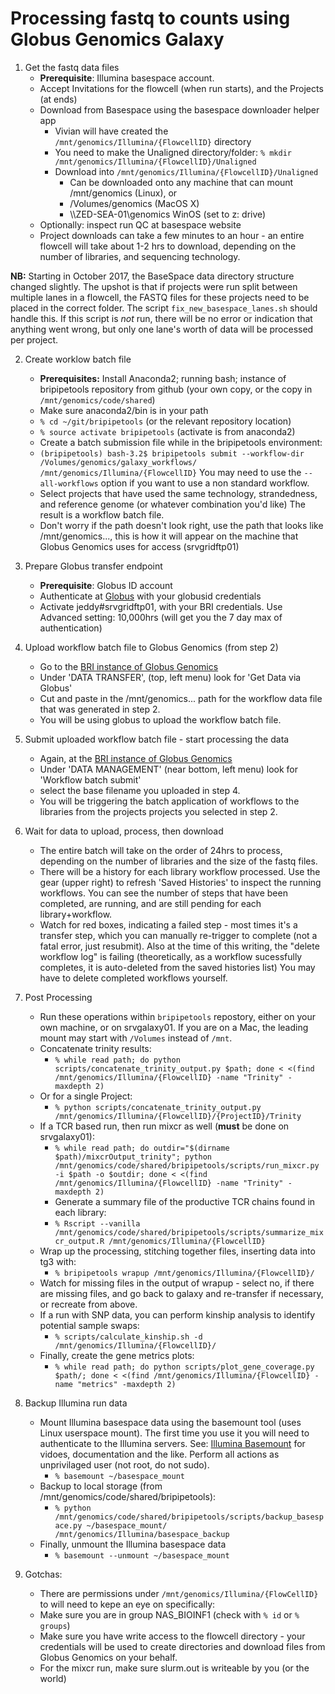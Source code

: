 Processing fastq to counts using Globus Genomics Galaxy
===

1. Get the fastq data files
	+ **Prerequisite**: Illumina basespace account.
	+ Accept Invitations for the flowcell (when run starts), and the Projects (at ends)
	+ Download from Basespace using the basespace downloader helper app
	 	+ Vivian will have created the `/mnt/genomics/Illumina/{FlowcellID}` directory
	 	+ You need to make the Unaligned directory/folder: `% mkdir /mnt/genomics/Illumina/{FlowcellID}/Unaligned`
		+ Download into `/mnt/genomics/Illumina/{FlowcellID}/Unaligned`
			+ Can be downloaded onto any machine that can mount /mnt/genomics (Linux), or 
			+ /Volumes/genomics (MacOS X)
			+ \\\\ZED-SEA-01\genomics WinOS (set to z: drive)
	+ Optionally: inspect run QC at basespace website
	+ Project downloads can take a few minutes to an hour - an entire flowcell will take about 1-2 hrs to download, depending on the number of libraries, and sequencing technology.
	
**NB:** Starting in October 2017, the BaseSpace data directory structure changed slightly. The upshot is that if projects were run split between multiple lanes in a flowcell, the FASTQ files for these projects need to be placed in the correct folder. The script `fix_new_basespace_lanes.sh` should handle this. If this script is _not_ run, there will be no error or indication that anything went wrong, but only one lane's worth of data will be processed per project.

2. Create worklow batch file
	+ **Prerequisites:** Install Anaconda2; running bash; instance of bripipetools repository from github (your own copy, or the copy in `/mnt/genomics/code/shared`)
	+ Make sure anaconda2/bin is in your path
	+ `% cd ~/git/bripipetools` (or the relevant repository location)
	+ `% source activate bripipetools` (activate is from anaconda2)
	+ Create a batch submission file while in the bripipetools environment:
	+ `(bripipetools) bash-3.2$ bripipetools submit --workflow-dir /Volumes/genomics/galaxy_workflows/ /mnt/genomics/Illumina/{FlowcellID}` You may need to use the `--all-workflows` option if you want to use a non standard workflow.
	+ Select projects that have used the same technology, strandedness, and reference genome (or  whatever combination you'd like)  The result is a workflow batch file.
	+ Don't worry if the path doesn't look right, use the path that looks like /mnt/genomics..., this is how it will appear on the machine that Globus Genomics uses for access (srvgridftp01)

3. Prepare Globus transfer endpoint
	+ **Prerequisite**: Globus ID account
	+ Authenticate at [Globus](https://www.globus.org/app/transfer) with your globusid credentials
	+ Activate jeddy#srvgridftp01, with your BRI credentials.  Use Advanced setting: 10,000hrs (will get you the 7 day max of authentication)

4. Upload workflow batch file to Globus Genomics (from step 2)
	+ Go to the [BRI instance of Globus Genomics](https://benaroyaresearch.globusgenomics.org/)
	+ Under 'DATA TRANSFER', (top, left menu) look for 'Get Data via Globus'
	+ Cut and paste in the /mnt/genomics... path for the workflow data file that was generated in step 2.
	+ You will be using globus to upload the workflow batch file.

5. Submit uploaded workflow batch file - start processing the data
	+ Again, at the [BRI instance of Globus Genomics](https://benaroyaresearch.globusgenomics.org/)
	+ Under 'DATA MANAGEMENT' (near bottom, left menu) look for 'Workflow batch submit'
	+ select the base filename you uploaded in step 4.
	+ You will be triggering the batch application of workflows to the libraries from the projects projects you selected in step 2.

6. Wait for data to upload, process, then download
	+ The entire batch will take on the order of 24hrs to process, depending on the number of libraries and the size of the fastq files.
	+ There will be a history for each library workflow processed.  Use the gear (upper right) to refresh 'Saved Histories' to inspect the running workflows. You can see the number of steps that have been completed, are running, and are still pending for each library+workflow.
	+ Watch for red boxes, indicating a failed step - most times it's a transfer step, which you can manually re-trigger to complete (not a fatal error, just resubmit).  Also at the time of this writing, the "delete workflow log" is failing (theoretically, as a workflow sucessfully completes, it is auto-deleted from the saved histories list)  You may have to delete completed workflows yourself.

7. Post Processing
	+ Run these operations within `bripipetools` repostory, either on your own machine, or on srvgalaxy01.  If you are on a Mac, the leading mount may start with `/Volumes` instead of `/mnt`.
	+ Concatenate trinity results:
		+ `% while read path; do python scripts/concatenate_trinity_output.py $path; done < <(find /mnt/genomics/Illumina/{FlowcellID} -name "Trinity" -maxdepth 2)`
	+ Or for a single Project:
		+ `% python scripts/concatenate_trinity_output.py /mnt/genomics/Illumina/{FlowcellID}/{ProjectID}/Trinity`
	+ If a TCR based run, then run mixcr as well (**must** be done on srvgalaxy01):
		+ `% while read path; do outdir="$(dirname $path)/mixcrOutput_trinity"; python /mnt/genomics/code/shared/bripipetools/scripts/run_mixcr.py -i $path -o $outdir; done < <(find /mnt/genomics/Illumina/{FlowcellID} -name "Trinity" -maxdepth 2)`
		+ Generate a summary file of the productive TCR chains found in each library:
		+ `% Rscript --vanilla /mnt/genomics/code/shared/bripipetools/scripts/summarize_mixcr_output.R /mnt/genomics/Illumina/{FlowcellID}`
	+ Wrap up the processing, stitching together files, inserting data into tg3 with:
		+ `% bripipetools wrapup /mnt/genomics/Illumina/{FlowcellID}/`
	+ Watch for missing files in the output of wrapup - select no, if there are missing files, and go back to galaxy and re-transfer if necessary, or recreate from above.
	+ If a run with SNP data, you can perform kinship analysis to identify potential sample swaps:
		+ `% scripts/calculate_kinship.sh -d /mnt/genomics/Illumina/{FlowcellID}/`
	+ Finally, create the gene metrics plots:
		+ `% while read path; do python scripts/plot_gene_coverage.py $path/; done < <(find /mnt/genomics/Illumina/{FlowcellID} -name "metrics" -maxdepth 2)`

8. Backup Illumina run data
	+  Mount Illumina basespace data using the basemount tool (uses Linux userspace mount). The first time you use it you will need to authenticate to the Illumina servers.  See: [Illumina Basemount](https://basemount.basespace.illumina.com/) for vidoes, documentation and the like. Perform all actions as unprivilaged user (not root, do not sudo).
		+ `% basemount ~/basespace_mount`
	+ Backup to local storage (from /mnt/genomics/code/shared/bripipetools):
		+ `% python /mnt/genomics/code/shared/bripipetools/scripts/backup_basespace.py ~/basespace_mount/ /mnt/genomics/Illumina/basespace_backup`
	+ Finally, unmount the Illumina basespace data
		+ `% basemount --unmount ~/basespace_mount`
9. Gotchas:
	+ There are permissions under `/mnt/genomics/Illumina/{FlowCellID}` to will need to kepe an eye on specifically:
	+ Make sure you are in group NAS_BIOINF1 (check with `% id` or `% groups`)
	+ Make sure you have write access to the flowcell directory - your credentials will be used to create directories and download files from Globus Genomics on your behalf.
	+ For the mixcr run, make sure slurm.out is writeable by you (or the world) 
